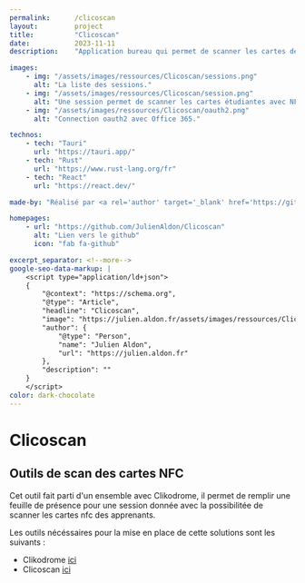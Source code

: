 ```yaml
---
permalink:      /clicoscan
layout:         project
title:          "Clicoscan"
date:           2023-11-11
description:    "Application bureau qui permet de scanner les cartes des apprenants pour l'émargement à epitech Lyon"

images:
    - img: "/assets/images/ressources/Clicoscan/sessions.png"
      alt: "La liste des sessions."
    - img: "/assets/images/ressources/Clicoscan/session.png"
      alt: "Une session permet de scanner les cartes étudiantes avec NFC."
    - img: "/assets/images/ressources/Clicoscan/oauth2.png"
      alt: "Connection oauth2 avec Office 365."

technos: 
    - tech: "Tauri"
      url: "https://tauri.app/"
    - tech: "Rust"
      url: "https://www.rust-lang.org/fr"
    - tech: "React"
      url: "https://react.dev/"

made-by: "Réalisé par <a rel='author' target='_blank' href='https://github.com/JulienAldon'>Julien Aldon</a>"

homepages:
    - url: "https://github.com/JulienAldon/Clicoscan"
      alt: "Lien vers le github"
      icon: "fab fa-github"

excerpt_separator: <!--more-->
google-seo-data-markup: |
    <script type="application/ld+json">
    {
        "@context": "https://schema.org",
        "@type": "Article",
        "headline": "Clicoscan",
        "image": "https://julien.aldon.fr/assets/images/ressources/Clicoscan/session.png",
        "author": {
            "@type": "Person",
            "name": "Julien Aldon",
            "url": "https://julien.aldon.fr"
        },
        "description": ""
    }
    </script>
color: dark-chocolate
---
```

# Clicoscan
## Outils de scan des cartes NFC
Cet outil fait parti d'un ensemble avec Clikodrome, il permet de remplir une feuille de présence pour une session donnée avec la possibilitée de scanner les cartes nfc des apprenants.
<!--more-->

Les outils nécéssaires pour la mise en place de cette solutions sont les suivants : 
- Clikodrome [ici](https://github.com/JulienAldon/Clikodrome)
- Clicoscan [ici](https://github.com/JulienAldon/Clicoscan)

